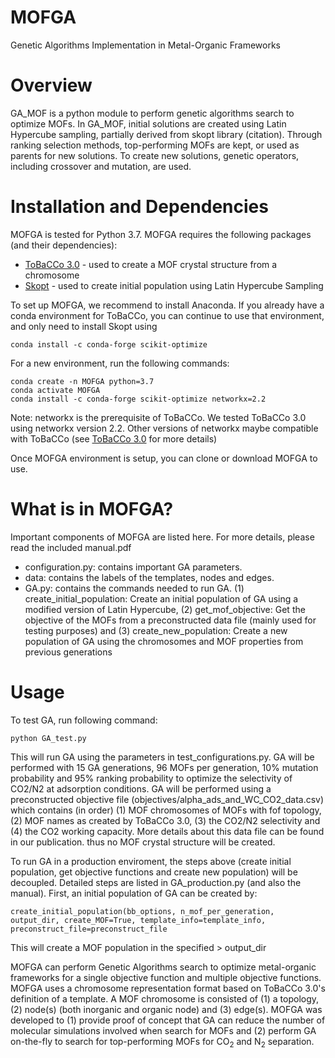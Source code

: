 # MOFGA

Genetic Algorithms Implementation in Metal-Organic Frameworks

# Overview
GA_MOF is a python module to perform genetic algorithms search to optimize MOFs. In GA_MOF, initial solutions are created using Latin Hypercube sampling, partially derived from skopt library (citation). Through ranking selection methods, top-performing MOFs are kept, or used as parents for new solutions. To create new solutions, genetic operators, including crossover and mutation, are used. 

# Installation and Dependencies

MOFGA is tested for Python 3.7. MOFGA requires the following packages (and their dependencies):
- [ToBaCCo 3.0](https://github.com/tobacco-mofs/tobacco_3.0) - used to create a MOF crystal structure from a chromosome
- [Skopt](https://scikit-optimize.github.io/stable/install.html) - used to create initial population using Latin Hypercube Sampling

To set up MOFGA, we recommend to install Anaconda. If you already have a conda environment for ToBaCCo, you can continue to use that environment, and only need to install Skopt using
```
conda install -c conda-forge scikit-optimize
```

For a new environment, run the following commands:
```
conda create -n MOFGA python=3.7
conda activate MOFGA
conda install -c conda-forge scikit-optimize networkx=2.2
```
Note: networkx is the prerequisite of ToBaCCo. We tested ToBaCCo 3.0 using networkx version 2.2. Other versions of networkx maybe compatible with ToBaCCo (see [ToBaCCo 3.0](https://github.com/tobacco-mofs/tobacco_3.0) for more details)

Once MOFGA environment is setup, you can clone or download MOFGA to use.

# What is in MOFGA?
Important components of MOFGA are listed here. For more details, please read the included manual.pdf
- configuration.py: contains important GA parameters.
- data: contains the labels of the templates, nodes and edges.
- GA.py: contains the commands needed to run GA. (1) create_initial_population: Create an initial population of GA using a modified version of Latin Hypercube, (2) get_mof_objective: Get the objective of the MOFs from a preconstructed data file (mainly used for testing purposes) and (3) create_new_population: Create a new population of GA using the chromosomes and MOF properties from previous generations

# Usage
To test GA, run following command:
```
python GA_test.py
```
This will run GA using the parameters in test_configurations.py. GA will be performed with 15 GA generations, 96 MOFs per generation, 10% mutation probability and 95% ranking probability to optimize the selectivity of CO2/N2 at adsorption conditions. GA will be performed using a preconstructed objective file (objectives/alpha_ads_and_WC_CO2_data.csv) which contains (in order) (1) MOF chromosomes of MOFs with fof topology, (2) MOF names as created by ToBaCCo 3.0, (3) the CO2/N2 selectivity and (4) the CO2 working capacity. More details about this data file can be found in our publication. thus no MOF crystal structure will be created.

To run GA in a production enviroment, the steps above (create initial population, get objective functions and create new population) will be decoupled. Detailed steps are listed in GA_production.py (and also the manual). First, an initial population of GA can be created by:

```
create_initial_population(bb_options, n_mof_per_generation, output_dir, create_MOF=True, template_info=template_info, preconstruct_file=preconstruct_file
```
This will create a MOF population in the specified > output_dir


MOFGA can perform Genetic Algorithms search to optimize metal-organic frameworks for a single objective function and multiple objective functions. MOFGA uses a chromosome representation format based on ToBaCCo 3.0's definition of a template. A MOF chromosome is consisted of (1) a topology, (2) node(s) (both inorganic and organic node) and (3) edge(s). MOFGA was developed to (1) provide proof of concept that GA can reduce the number of molecular simulations involved when search for MOFs and (2) perform GA on-the-fly to search for top-performing MOFs for CO$_2$ and N$_2$ separation.

